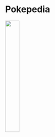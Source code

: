 # Pokepedia

<img src="https://github.com/wuhao028/Pokepedia/blob/master/demoView.gif" width="30%" height="30%" /> 
